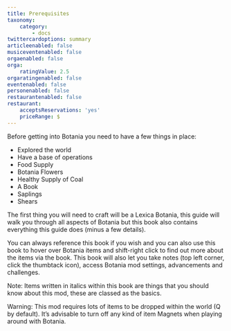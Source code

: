 ```yaml
---
title: Prerequisites
taxonomy:
    category:
        - docs
twittercardoptions: summary
articleenabled: false
musiceventenabled: false
orgaenabled: false
orga:
    ratingValue: 2.5
orgaratingenabled: false
eventenabled: false
personenabled: false
restaurantenabled: false
restaurant:
    acceptsReservations: 'yes'
    priceRange: $
---
```


Before getting into Botania you need to have a few things in place:

* Explored the world
* Have a base of operations
* Food Supply
* Botania Flowers
* Healthy Supply of Coal
* A Book
* Saplings
* Shears

The first thing you will need to craft will be a Lexica Botania, this guide will walk you through all aspects of Botania but this book also contains everything this guide does (minus a few details).

You can always reference this book if you wish and you can also use this book to hover over Botania items and shift-right click to find out more about the items via the book. This book will also let you take notes (top left corner, click the thumbtack icon), access Botania mod settings, advancements and challenges.

Note: Items written in italics within this book are things that you should know about this mod, these are classed as the basics.

Warning: This mod requires lots of items to be dropped within the world (Q by default). It’s advisable to turn off any kind of item Magnets when playing around with Botania.
